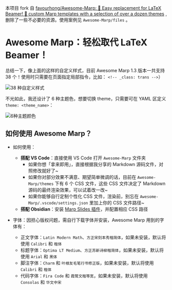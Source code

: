 本项目 fork 自 [favourhong/Awesome-Marp: 🤙 Easy replacement for LaTeX Beamer! 🥂 custom Marp templates with a selection of over a dozen themes](https://github.com/favourhong/Awesome-Marp) , 删除了一些不必要的资源。使用案例见 `Awesome-Marp/files` 。

# Awesome Marp：轻松取代 LaTeX Beamer！

总结一下，像上面的这样的自定义样式，目前 Awesome Marp 1.3 版本一共支持 38 个！使用时只需要在页面指定局部指令，比如： `<!-- _class: trans -->`）

![38 种自定义样式](./images/38种自定义样式.png)

不光如此，我还设计了 6 种主题色，想要切换 theme，只需要可在 YAML 区定义 `theme: <theme_name>`：

![6种主题颜色](./images/6种主题颜色.png)

## 如何使用 Awesome Marp？

- 如何使用：

  - **搭配 VS Code**：直接使用 VS Code 打开 `Awesome-Marp` 文件夹
    - 如果你想「拿来即用」，直接根据我分享的 Markdown 源码文件，对照修改就好了~
    - 如果你对部分效果不满意、期望简单微调的话，目前在 `Awesome-Marp/themes` 下有 6 个 CSS 文件，这些 CSS 文件决定了 Markdown 源码的最终渲染效果，可以试着改一改~
    - 如果你能够自行定制个性化 CSS 文件，渲染前，别忘在 `Awesome-Marp/.vscode/settings.json` 里加上你的 CSS 文件路径~
  - **搭配 Obsidian**：安装 [Marp Slides 插件](https://github.com/samuele-cozzi/obsidian-marp-slides)，并配置相应 CSS 路径
- 字体：因担心版权问题，需自行下载字体并安装，Awesome Marp 用到的字体有：

  - 正文字体：`Latin Modern Math`、`方正宋刻本秀楷简体`，如果未安装，默认将使用 `Calibri` 和 `楷体`
  - 标题字体：`Optima LT Medium`、`方正苏新诗柳楷简体`，如果未安装，默认将使用 `Arial` 和 `黑体`
  - 脚注字体：`Charm` 和 `叶根友毛笔行书修正版`，如果未安装，默认将使用 `Calibri` 和 `楷体`
  - 代码字体：`Fira Code` 和 `霞鹜文楷等宽`，如果未安装，默认将使用 `Consolas` 和 `华文中宋`
